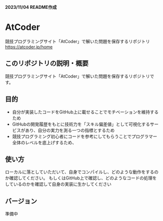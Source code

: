 **2023/11/04 README作成**

# AtCoder
競技プログラミングサイト「AtCoder」で解いた問題を保存するリポジトリ  
https://atcoder.jp/home

## このリポジトリの説明・概要
競技プログラミングサイト「AtCoder」で解いた問題を保存するリポジトリです。

## 目的
- 自分が実装したコードをGitHub上に載せることでモチベーションを維持するため
- GitHubの開発履歴をもとに技術力を「スキル偏差値」として可視化するサービスがあり、自分の実力を測る一つの指標とするため
- 競技プログラミング初心者にコードを参考にしてもらうことでプログラマー全体のレベルを底上げするため、

## 使い方
ローカルに落としていただいて、自身でコンパイルし、どのような動作をするのか確認してください。
もしくはGitHub上で確認し、どのようなコードの処理をしているのかを確認して自身の実装に生かしてください

## バージョン
準備中
